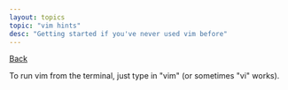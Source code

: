 ```yaml
---
layout: topics
topic: "vim hints"
desc: "Getting started if you've never used vim before"
---
```


[Back](../)

To run vim from the terminal, just type in "vim" (or sometimes "vi" works).

